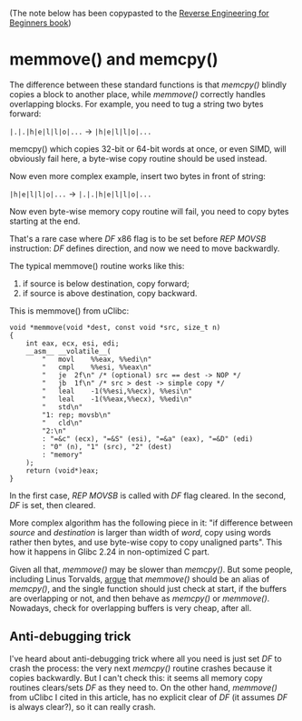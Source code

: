 (The note below has been copypasted to the [Reverse Engineering for Beginners book](http://beginners.re/))

# memmove() and memcpy()

The difference between these standard functions is that *memcpy()* blindly copies a block to another place,
while *memmove()* correctly handles overlapping blocks.
For example, you need to tug a string two bytes forward:

`|.|.|h|e|l|l|o|...` -> `|h|e|l|l|o|...`

memcpy() which copies 32-bit or 64-bit words at once, or even SIMD, will obviously fail here, a byte-wise copy routine
should be used instead.

Now even more complex example, insert two bytes in front of string:

`|h|e|l|l|o|...` -> `|.|.|h|e|l|l|o|...`

Now even byte-wise memory copy routine will fail, you need to copy bytes starting at the end.

That's a rare case where *DF* x86 flag is to be set before *REP MOVSB* instruction: *DF* defines direction, and now
we need to move backwardly.

The typical memmove() routine works like this:
1) if source is below destination, copy forward;
2) if source is above destination, copy backward.

This is memmove() from uClibc:

	void *memmove(void *dest, const void *src, size_t n)
	{
		int eax, ecx, esi, edi;
		__asm__ __volatile__(
			"	movl	%%eax, %%edi\n"
			"	cmpl	%%esi, %%eax\n"
			"	je	2f\n" /* (optional) src == dest -> NOP */
			"	jb	1f\n" /* src > dest -> simple copy */
			"	leal	-1(%%esi,%%ecx), %%esi\n"
			"	leal	-1(%%eax,%%ecx), %%edi\n"
			"	std\n"
			"1:	rep; movsb\n"
			"	cld\n"
			"2:\n"
			: "=&c" (ecx), "=&S" (esi), "=&a" (eax), "=&D" (edi)
			: "0" (n), "1" (src), "2" (dest)
			: "memory"
		);
		return (void*)eax;
	}

In the first case, *REP MOVSB* is called with *DF* flag cleared.
In the second, *DF* is set, then cleared.

More complex algorithm has the following piece in it:
"if difference between *source* and *destination* is larger than width of *word*, copy using words rather then bytes,
and use byte-wise copy to copy unaligned parts".
This how it happens in Glibc 2.24 in non-optimized C part.

Given all that, *memmove()* may be slower than *memcpy()*.
But some people, including Linus Torvalds, [argue](https://bugzilla.redhat.com/show_bug.cgi?id=638477#c132)
that *memmove()* should be an alias of *memcpy()*, and the single
function should just check at start, if the buffers are overlapping or not, and then behave as *memcpy()* or *memmove()*.
Nowadays, check for overlapping buffers is very cheap, after all.

## Anti-debugging trick

I've heard about anti-debugging trick where all you need is just set *DF* to crash the process: the very next *memcpy()*
routine crashes because it copies backwardly.
But I can't check this: it seems all memory copy routines clears/sets *DF* as they need to.
On the other hand, *memmove()* from uClibc I cited in this article,
has no explicit clear of *DF* (it assumes *DF* is always clear?),
so it can really crash.

